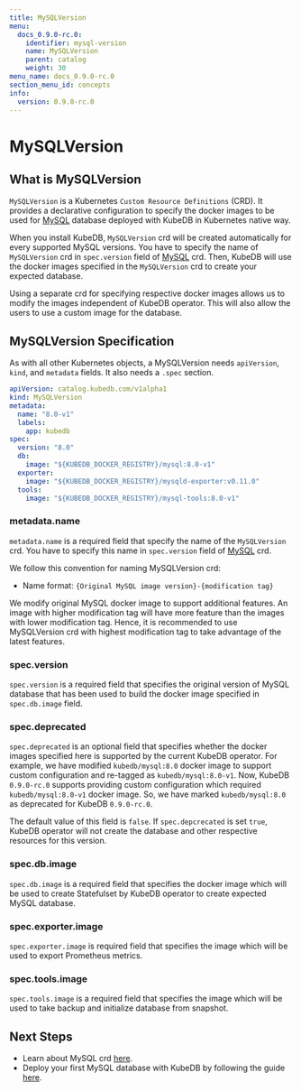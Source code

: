 ```yaml
---
title: MySQLVersion
menu:
  docs_0.9.0-rc.0:
    identifier: mysql-version
    name: MySQLVersion
    parent: catalog
    weight: 30
menu_name: docs_0.9.0-rc.0
section_menu_id: concepts
info:
  version: 0.9.0-rc.0
---
```


# MySQLVersion

## What is MySQLVersion

`MySQLVersion` is a Kubernetes `Custom Resource Definitions` (CRD). It provides a declarative configuration to specify the docker images to be used for [MySQL](https://www.mysql.org/) database deployed with KubeDB in Kubernetes native way.

When you install KubeDB, `MySQLVersion` crd will be created automatically for every supported MySQL versions. You have to specify the name of `MySQLVersion` crd in `spec.version` field of [MySQL](/docs/0.9.0-rc.0/concepts/databases/mysql) crd. Then, KubeDB will use the docker images specified in the `MySQLVersion` crd to create your expected database.

Using a separate crd for specifying respective docker images allows us to modify the images independent of KubeDB operator. This will also allow the users to use a custom image for the database.

## MySQLVersion Specification

As with all other Kubernetes objects, a MySQLVersion needs `apiVersion`, `kind`, and `metadata` fields. It also needs a `.spec` section.

```yaml
apiVersion: catalog.kubedb.com/v1alpha1
kind: MySQLVersion
metadata:
  name: "8.0-v1"
  labels:
    app: kubedb
spec:
  version: "8.0"
  db:
    image: "${KUBEDB_DOCKER_REGISTRY}/mysql:8.0-v1"
  exporter:
    image: "${KUBEDB_DOCKER_REGISTRY}/mysqld-exporter:v0.11.0"
  tools:
    image: "${KUBEDB_DOCKER_REGISTRY}/mysql-tools:8.0-v1"
```

### metadata.name

`metadata.name` is a required field that specify the name of the `MySQLVersion` crd. You have to specify this name in `spec.version` field of [MySQL](/docs/0.9.0-rc.0/concepts/databases/mysql) crd.

We follow this convention for naming MySQLVersion crd:

- Name format: `{Original MySQL image version}-{modification tag}`

We modify original MySQL docker image to support additional features. An image with higher modification tag will have more feature than the images with lower modification tag. Hence, it is recommended to use MySQLVersion crd with highest modification tag to take advantage of the latest features.

### spec.version

`spec.version` is a required field that specifies the original version of MySQL database that has been used to build the docker image specified in `spec.db.image` field.

### spec.deprecated

`spec.deprecated` is an optional field that specifies whether the docker images specified here is supported by the current KubeDB operator. For example, we have modified `kubedb/mysql:8.0` docker image to support custom configuration and re-tagged as `kubedb/mysql:8.0-v1`. Now, KubeDB `0.9.0-rc.0` supports providing custom configuration which required `kubedb/mysql:8.0-v1` docker image. So, we have marked `kubedb/mysql:8.0` as deprecated for KubeDB `0.9.0-rc.0`.

The default value of this field is `false`. If `spec.depcrecated` is set `true`, KubeDB operator will not create the database and other respective resources for this version.

### spec.db.image

`spec.db.image` is a required field that specifies the docker image which will be used to create Statefulset by KubeDB operator to create expected MySQL database.

### spec.exporter.image

`spec.exporter.image` is required field that specifies the image which will be used to export Prometheus metrics.

### spec.tools.image

`spec.tools.image` is a required field that specifies the image which will be used to take backup and initialize database from snapshot.

## Next Steps

- Learn about MySQL crd [here](/docs/0.9.0-rc.0/concepts/databases/mysql).
- Deploy your first MySQL database with KubeDB by following the guide [here](/docs/0.9.0-rc.0/guides/mysql/quickstart/quickstart).
